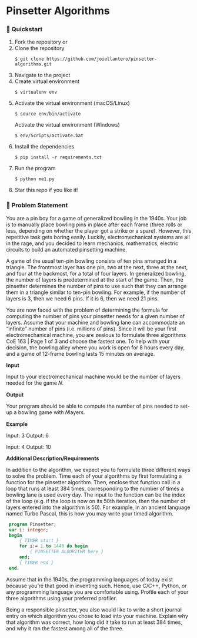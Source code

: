 # Pinsetter Algorithms


### 🚀 Quickstart
1. Fork the repository or
2. Clone the repository
    ```shell
    $ git clone https://github.com/joiellantero/pinsetter-algorithms.git
    ```
3. Navigate to the project
4. Create virtual environment
   ```shell
   $ virtualenv env
   ```
5. Activate the virtual environment (macOS/Linux)
   ```shell
   $ source env/bin/activate
   ``` 
   Activate the virtual environment (Windows)
    ```shell
    $ env/Scripts/activate.bat
    ```
6. Install the dependencies
   ```shell
   $ pip install -r requirements.txt
   ``` 
7. Run the program
    ```shell
    $ python me1.py
    ```
8. Star this repo if you like it!


### 🧐 Problem Statement

You are a pin boy for a game of generalized bowling in the 1940s. Your job is to manually place bowling pins in place after each frame (three rolls or less, depending on whether the player got a strike or a spare). However, this repetitive task gets boring easily. Luckily, electromechanical systems are all in the rage, and you decided to learn mechanics, mathematics, electric circuits to build an automated pinsetting machine.

A game of the usual ten-pin bowling consists of ten pins arranged in a triangle. The frontmost layer has one pin, two at the next, three at the next, and four at the backmost, for a total of four layers. In generalized bowling, the number of layers is predetermined at the start of the game. Then, the pinsetter determines the number of pins to use such that they can arrange them in a triangle similar to ten-pin bowling. For example, if the number of layers is 3, then we need 6 pins. If it is 6, then we need 21 pins.

You are now faced with the problem of determining the formula for computing the number of pins your pinsetter needs for a given number of layers. Assume that your machine and bowling lane can accommodate an “infinite” number of pins (i.e. millions of pins). Since it will be your first electromechanical machine, you are zealous to formulate three algorithms
    CoE 163 | Page 1 of 3
and choose the fastest one. To help with your decision, the bowling alley where you work is open for 8 hours every day, and a game of 12-frame bowling lasts 15 minutes on average.

**Input**

Input to your electromechanical machine would be the number of layers needed for the game 𝑁.

**Output**

Your program should be able to compute the number of pins needed to set-up a bowling game with 𝑁layers.

**Example**

Input: 3 Output: 6 

Input: 4 Output: 10

**Additional Description/Requirements**

In addition to the algorithm, we expect you to formulate three different ways to solve the problem. Time each of your algorithms by first formulating a function for the pinsetter algorithm. Then, enclose that function call in a loop that runs at least 384 times, corresponding to the number of times a bowling lane is used every day. The input to the function can be the index of the loop (e.g. if the loop is now on its 50th iteration, then the number of layers entered into the algorithm is 50). For example, in an ancient language named Turbo Pascal, this is how you may write your timed algorithm.

```pascal
 program Pinsetter;
 var i: integer;
 begin
     { TIMER start }
     for i:= 1 to 1440 do begin
         { PINSETTER ALGORITHM here } 
     end;
     { TIMER end } 
 end.
```

Assume that in the 1940s, the programming languages of today exist because you’re that good in inventing such. Hence, use C/C++, Python, or any programming language you are comfortable using. Profile each of your three algorithms using your preferred profiler.

Being a responsible pinsetter, you also would like to write a short journal entry on which algorithm you chose to load into your machine. Explain why that algorithm was correct, how long did it take to run at least 384 times, and why it ran the fastest among all of the three.

